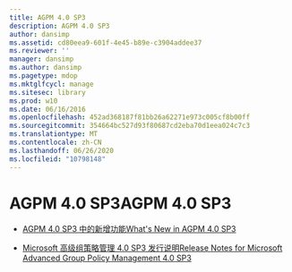 ```yaml
---
title: AGPM 4.0 SP3
description: AGPM 4.0 SP3
author: dansimp
ms.assetid: cd80eea9-601f-4e45-b89e-c3904addee37
ms.reviewer: ''
manager: dansimp
ms.author: dansimp
ms.pagetype: mdop
ms.mktglfcycl: manage
ms.sitesec: library
ms.prod: w10
ms.date: 06/16/2016
ms.openlocfilehash: 452ad368187f81bb26a62271e973c005cf8b00ff
ms.sourcegitcommit: 354664bc527d93f80687cd2eba70d1eea024c7c3
ms.translationtype: MT
ms.contentlocale: zh-CN
ms.lasthandoff: 06/26/2020
ms.locfileid: "10798148"
---
```

# <span data-ttu-id="6d807-103">AGPM 4.0 SP3</span><span class="sxs-lookup"><span data-stu-id="6d807-103">AGPM 4.0 SP3</span></span>


-   [<span data-ttu-id="6d807-104">AGPM 4.0 SP3 中的新增功能</span><span class="sxs-lookup"><span data-stu-id="6d807-104">What's New in AGPM 4.0 SP3</span></span>](whats-new-in-agpm-40-sp3.md)

-   [<span data-ttu-id="6d807-105">Microsoft 高级组策略管理 4.0 SP3 发行说明</span><span class="sxs-lookup"><span data-stu-id="6d807-105">Release Notes for Microsoft Advanced Group Policy Management 4.0 SP3</span></span>](release-notes-for-microsoft-advanced-group-policy-management-40-sp3.md)

 

 





